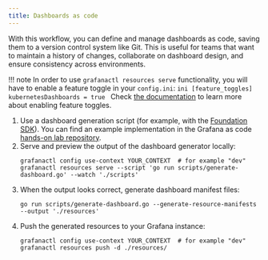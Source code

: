 ```yaml
---
title: Dashboards as code
---
```


With this workflow, you can define and manage dashboards as code, saving them to a version control system like Git. This is useful for teams that want to maintain a history of changes, collaborate on dashboard design, and ensure consistency across environments.

!!! note
    In order to use `grafanactl resources serve` functionality, you will have to enable a feature toggle in your `config.ini`:
      ```ini
      [feature_toggles]
      kubernetesDashboards = true
      ```
    Check [the documentation](https://grafana.com/docs/grafana/latest/setup-grafana/configure-grafana/#feature_toggles) to learn more about enabling feature toggles.

1. Use a dashboard generation script (for example, with the [Foundation SDK](https://github.com/grafana/grafana-foundation-sdk)). You can find an example implementation in the Grafana as code [hands-on lab repository](https://github.com/grafana/dashboards-as-code-workshop/tree/main/part-one-golang-starter).
1. Serve and preview the output of the dashboard generator locally:
   ```shell
   grafanactl config use-context YOUR_CONTEXT  # for example "dev"
   grafanactl resources serve --script 'go run scripts/generate-dashboard.go' --watch './scripts'
   ```
1. When the output looks correct, generate dashboard manifest files:
   ```shell
   go run scripts/generate-dashboard.go --generate-resource-manifests --output './resources'
   ```
1. Push the generated resources to your Grafana instance:
   ```shell
   grafanactl config use-context YOUR_CONTEXT  # for example "dev"
   grafanactl resources push -d ./resources/
   ```
